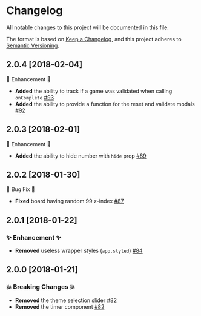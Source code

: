 # Changelog

All notable changes to this project will be documented in this file.

The format is based on [Keep a Changelog](https://keepachangelog.com/en/1.0.0/),
and this project adheres to [Semantic Versioning](https://semver.org/spec/v2.0.0.html).

## 2.0.4 [2018-02-04]

🦄 Enhancement 🦄

- **Added** the ability to track if a game was validated when calling `onComplete` [#93](https://github.com/EricTurf/react-sudoku/pull/93)
- **Added** the ability to provide a function for the reset and validate modals [#92](https://github.com/EricTurf/react-sudoku/pull/92)

## 2.0.3 [2018-02-01]

🦄 Enhancement 🦄

- **Added** the ability to hide number with `hide` prop [#89](https://github.com/EricTurf/react-sudoku/pull/89)

## 2.0.2 [2018-01-30]

🐛 Bug Fix 🐛

- **Fixed** board having random 99 z-index [#87](https://github.com/EricTurf/react-sudoku/pull/87)

## 2.0.1 [2018-01-22]

### ✨ Enhancement ✨

- **Removed** useless wrapper styles (`app.styled`) [#84](https://github.com/EricTurf/react-sudoku/pull/84)

## 2.0.0 [2018-01-21]

### 💥 Breaking Changes 💥

- **Removed** the theme selection slider [#82](https://github.com/EricTurf/react-sudoku/pull/82)
- **Removed** the timer component [#82](https://github.com/EricTurf/react-sudoku/pull/82)

